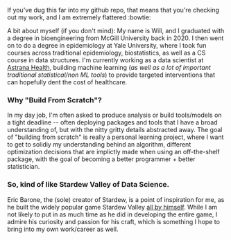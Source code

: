 If you've dug this far into my github repo, that means that you're checking out my work, and I am extremely flattered :bowtie:

A bit about myself (if you don't mind): 
My name is Will, and I graduated with a degree in bioengineering from McGill University back in 2020. I then went on to do a degree in epidemiology at Yale University, where I took fun courses across traditional epidemiology, biostatistics, as well as a CS course in data structures. I'm currently working as a data scientist at [Astrana Health](https://www.astranahealth.com), building machine learning (*as well as a lot of important traditional statistical/non ML tools*) to provide targeted interventions that can hopefully dent the cost of healthcare. 

### Why "Build From Scratch"?
In my day job, I'm often asked to produce analysis or build tools/models on a tight deadline -- often deploying packages and tools that I have a broad understanding of, but with the nitty gritty details abstracted away. The goal of "building from scratch" is really a personal learning project, where I want to get to solidiy my understanding behind an algorithm, different optimization decisions that are implictly made when using an off-the-shelf package, with the goal of becoming a better programmer + better statistician.

### So, kind of like Stardew Valley of Data Science.
Eric Barone, the (sole) creator of Stardew, is a point of inspiration for me, as he built the widely popular game Stardew Valley [all by himself](https://www.shortform.com/blog/how-was-stardew-valley-made/#:~:text=Did%20one%20person%20really%20create,to%2015%20hours%20a%20day.). While I am not likely to put in as much time as he did in developing the entire game, I admire his curiosity and passion for his craft, which is something I hope to bring into my own work/career as well.
